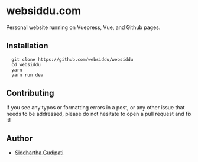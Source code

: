 # websiddu.com

Personal website running on Vuepress, Vue, and Github pages.

## Installation

```
  git clone https://github.com/websiddu/websiddu
  cd websiddu
  yarn
  yarn run dev
```

## Contributing

If you see any typos or formatting errors in a post, or any other issue that needs to be addressed, please do not hesitate to open a pull request and fix it!

## Author

- [Siddhartha Gudipati](http://twitter.com/websiddu)
